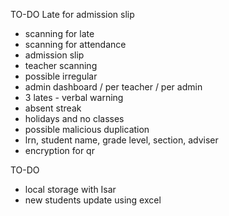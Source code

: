 TO-DO
Late for admission slip
- scanning for late
- scanning for attendance
- admission slip
- teacher scanning
- possible irregular
- admin dashboard / per teacher / per admin
- 3 lates - verbal warning
- absent streak
- holidays and no classes
- possible malicious duplication
- lrn, student name, grade level, section, adviser
- encryption for qr


TO-DO
- local storage with Isar
- new students update using excel
